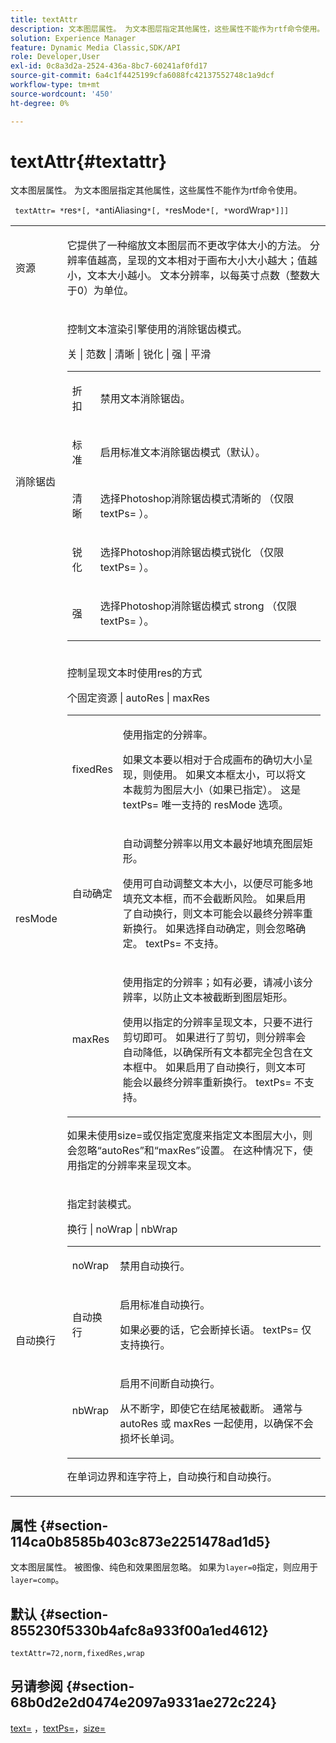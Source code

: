 ```yaml
---
title: textAttr
description: 文本图层属性。 为文本图层指定其他属性，这些属性不能作为rtf命令使用。
solution: Experience Manager
feature: Dynamic Media Classic,SDK/API
role: Developer,User
exl-id: 0c8a3d2a-2524-436a-8bc7-60241af0fd17
source-git-commit: 6a4c1f4425199cfa6088fc42137552748c1a9dcf
workflow-type: tm+mt
source-wordcount: '450'
ht-degree: 0%

---
```


# textAttr{#textattr}

文本图层属性。 为文本图层指定其他属性，这些属性不能作为rtf命令使用。

` textAttr= *`res`*[, *`antiAliasing`*[, *`resMode`*[, *`wordWrap`*]]]`

<table id="simpletable_0072BF7DF52B4959A14EDEF60A6EBDEE"> 
 <tr class="strow"> 
  <td class="stentry"> <p> <span class="codeph"> <span class="varname">资源</span> </span> </p> </td> 
  <td class="stentry"> <p>它提供了一种缩放文本图层而不更改字体大小的方法。 分辨率值越高，呈现的文本相对于画布大小大小越大；值越小，文本大小越小。 文本分辨率，以每英寸点数（整数大于0）为单位。 </p> </td> 
 </tr> 
 <tr class="strow"> 
  <td class="stentry"> <p> <span class="codeph"> <span class="varname">消除锯齿</span> </span> </p> </td> 
  <td class="stentry"> <p>控制文本渲染引擎使用的消除锯齿模式。 </p> <p> <span class="codeph">关 | 范数 | 清晰 | 锐化 | 强 | 平滑</span> </p> <p> 
    <table id="simpletable_AE2331118FCA4BC7877233E287CED6A4"> 
     <tr class="strow"> 
      <td class="stentry"> <p> <span class="codeph">折扣</span> </p> </td> 
      <td class="stentry"> <p>禁用文本消除锯齿。 </p> </td> 
     </tr> 
     <tr class="strow"> 
      <td class="stentry"> <p> <span class="codeph">标准</span> </p> </td> 
      <td class="stentry"> <p>启用标准文本消除锯齿模式（默认）。 </p> </td> 
     </tr> 
     <tr class="strow"> 
      <td class="stentry"> <p> <span class="codeph">清晰</span> </p> </td> 
      <td class="stentry"> <p>选择Photoshop消除锯齿模式<span class="codeph">清晰的</span> （仅限<span class="codeph"> textPs= </span>）。 </p> </td> 
     </tr> 
     <tr class="strow"> 
      <td class="stentry"> <p> <span class="codeph">锐化</span> </p> </td> 
      <td class="stentry"> <p>选择Photoshop消除锯齿模式<span class="codeph">锐化</span> （仅限<span class="codeph"> textPs= </span>）。 </p> </td> 
     </tr> 
     <tr class="strow"> 
      <td class="stentry"> <p> <span class="codeph">强</span> </p> </td> 
      <td class="stentry"> <p>选择Photoshop消除锯齿模式<span class="codeph"> strong </span> （仅限<span class="codeph"> textPs= </span>）。 </p> </td> 
     </tr> 
    </table> </p> </td> 
 </tr> 
 <tr class="strow"> 
  <td class="stentry"> <p> <span class="codeph"> <span class="varname"> resMode </span> </span> </p> </td> 
  <td class="stentry"> <p>控制呈现文本时使用res的方式 </p> <p> <span class="codeph">个固定资源 | autoRes | maxRes </span> </p> <p> 
    <table id="simpletable_2CFC06DB37154C7C92614FDF7A818DB5"> 
     <tr class="strow"> 
      <td class="stentry"> <p> <span class="codeph"> fixedRes </span> </p> </td> 
      <td class="stentry"> <p>使用指定的分辨率。 </p> <p>如果文本要以相对于合成画布的确切大小呈现，则使用。 如果文本框太小，可以将文本裁剪为图层大小（如果已指定）。 这是<span class="varname"> textPs= </span>唯一支持的<span class="codeph"> resMode </span>选项。 </p> </td> 
     </tr> 
     <tr class="strow"> 
      <td class="stentry"> <p> <span class="codeph">自动确定</span> </p> </td> 
      <td class="stentry"> <p>自动调整分辨率以用文本最好地填充图层矩形。 </p> <p>使用可自动调整文本大小，以便尽可能多地填充文本框，而不会截断风险。 如果启用了自动换行，则文本可能会以最终分辨率重新换行。 如果选择<span class="varname">自动确定</span>，则会忽略<span class="codeph">确定</span>。 <span class="codeph"> textPs= </span>不支持。 </p> </td> 
     </tr> 
     <tr class="strow"> 
      <td class="stentry"> <p> <span class="codeph"> maxRes </span> </p> </td> 
      <td class="stentry"> <p>使用指定的分辨率；如有必要，请减小该分辨率，以防止文本被截断到图层矩形。 </p> <p>使用以指定的分辨率呈现文本，只要不进行剪切即可。 如果进行了剪切，则分辨率会自动降低，以确保所有文本都完全包含在文本框中。 如果启用了自动换行，则文本可能会以最终分辨率重新换行。 <span class="codeph"> textPs= </span>不支持。 </p> </td> 
     </tr> 
    </table> </p> <p>如果未使用size=或仅指定宽度来指定文本图层大小，则会忽略“autoRes”和“maxRes”设置。 在这种情况下，使用指定的分辨率来呈现文本。 </p> </td> 
 </tr> 
 <tr class="strow"> 
  <td class="stentry"> <p> <span class="codeph"> <span class="varname">自动换行</span> </span> </p> </td> 
  <td class="stentry"> <p>指定封装模式。 </p> <p> <span class="codeph">换行 | noWrap | nbWrap </span> </p> <p> 
    <table id="simpletable_FF2510E029EC41E29BC30D9FC2923EA3"> 
     <tr class="strow"> 
      <td class="stentry"> <p> <span class="codeph"> noWrap </span> </p> </td> 
      <td class="stentry"> <p>禁用自动换行。 </p> </td> 
     </tr> 
     <tr class="strow"> 
      <td class="stentry"> <p> <span class="codeph">自动换行</span> </p> </td> 
      <td class="stentry"> <p>启用标准自动换行。 </p> <p>如果必要的话，它会断掉长语。 <span class="codeph"> textPs= </span>仅支持<span class="codeph">换行</span>。 </p> </td> 
     </tr> 
     <tr class="strow"> 
      <td class="stentry"> <p> <span class="codeph"> nbWrap </span> </p> </td> 
      <td class="stentry"> <p>启用不间断自动换行。 </p> <p>从不断字，即使它在结尾被截断。 通常与<span class="codeph"> autoRes </span>或<span class="codeph"> maxRes </span>一起使用，以确保不会损坏长单词。 </p> </td> 
     </tr> 
    </table> </p> <p>在单词边界和连字符上，<span class="codeph">自动换行</span>和<span class="codeph">自动换行</span>。 </p> </td> 
 </tr> 
</table>

## 属性 {#section-114ca0b8585b403c873e2251478ad1d5}

文本图层属性。 被图像、纯色和效果图层忽略。 如果为`layer=0`指定，则应用于`layer=comp`。

## 默认 {#section-855230f5330b4afc8a933f00a1ed4612}

`textAttr=72,norm,fixedRes,wrap`

## 另请参阅 {#section-68b0d2e2d0474e2097a9331ae272c224}

[text=](../../../../../is-api/http-ref/image-serving-api-ref/c-http-protocol-reference/c-command-reference/r-text.md#reference-84634052e48548539a1ef63cbe41f22f) ，[textPs=](../../../../../is-api/http-ref/image-serving-api-ref/c-http-protocol-reference/c-command-reference/r-textps.md#reference-4209a2a6169f44278da2647cfb0cd767)，[size=](../../../../../is-api/http-ref/image-serving-api-ref/c-http-protocol-reference/c-data-types/r-size.md#reference-04d383f32c7b4003bed9978cb854747b)
